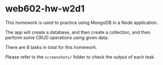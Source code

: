 # web602-hw-w2d1

This homework is used to practice using MongoDB in a Node application.

The app will create a database, and then create a collection, and then perform some CRUD operations using given data.

There are 8 tasks in total for this homework.

Please refer to the `screenshots/` folder to check the output of each task.
